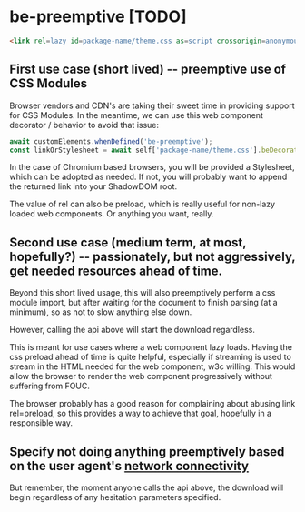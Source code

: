 # be-preemptive [TODO]

```html
<link rel=lazy id=package-name/theme.css as=script crossorigin=anonymous integrity=... fetchpriority=1 be-preemptive=css href=https://some-cdn.com/package-name@1.2.3>
```

## First use case (short lived) -- preemptive use of CSS Modules

Browser vendors and CDN's are taking their sweet time in providing support for CSS Modules.  In the meantime, we can use this web component decorator / behavior to avoid that issue:



```JavaScript
await customElements.whenDefined('be-preemptive');
const linkOrStylesheet = await self['package-name/theme.css'].beDecorated.preemptive.linkOrStylesheetPromise();
```

In the case of Chromium based browsers, you will be provided a Stylesheet, which can be adopted as needed.  If not, you will probably want to append the returned link into your ShadowDOM root.

The value of rel can also be preload, which is really useful for non-lazy loaded web components. Or anything you want, really.

## Second use case (medium term, at most, hopefully?) -- passionately, but not aggressively, get needed resources ahead of time.

Beyond this short lived usage, this will also preemptively perform a css module import, but after waiting for the document to finish parsing (at a minimum), so as not to slow anything else down.  

However, calling the api above will start the download regardless.

This is meant for use cases where a web component lazy loads.  Having the css preload ahead of time is quite helpful, especially if streaming is used to stream in the HTML needed for the web component, w3c willing.  This would allow the browser to render the web component progressively without suffering from FOUC.

The browser probably has a good reason for complaining about abusing link rel=preload, so this provides a way to achieve that goal, hopefully in a responsible way.

## Specify not doing anything preemptively based on the user agent's [network connectivity](https://wicg.github.io/netinfo/#connection-attribute)

But remember, the moment anyone calls the api above, the download will begin regardless of any hesitation parameters specified.

